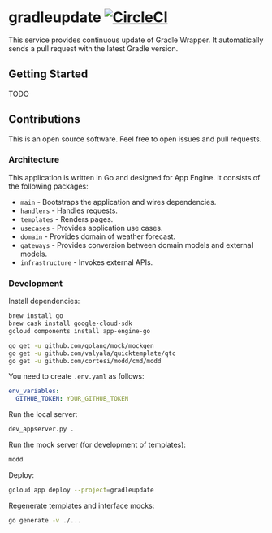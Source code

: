 # gradleupdate [![CircleCI](https://circleci.com/gh/int128/gradleupdate.svg?style=shield)](https://circleci.com/gh/int128/gradleupdate)

This service provides continuous update of Gradle Wrapper.
It automatically sends a pull request with the latest Gradle version.


## Getting Started

TODO


## Contributions

This is an open source software.
Feel free to open issues and pull requests.

### Architecture

This application is written in Go and designed for App Engine.
It consists of the following packages:

- `main` - Bootstraps the application and wires dependencies.
- `handlers` - Handles requests.
- `templates` - Renders pages.
- `usecases` - Provides application use cases.
- `domain` - Provides domain of weather forecast.
- `gateways` - Provides conversion between domain models and external models.
- `infrastructure` - Invokes external APIs.

### Development

Install dependencies:

```sh
brew install go
brew cask install google-cloud-sdk
gcloud components install app-engine-go

go get -u github.com/golang/mock/mockgen
go get -u github.com/valyala/quicktemplate/qtc
go get -u github.com/cortesi/modd/cmd/modd
```

You need to create `.env.yaml` as follows:

```yaml
env_variables:
  GITHUB_TOKEN: YOUR_GITHUB_TOKEN
```

Run the local server:

```sh
dev_appserver.py .
```

Run the mock server (for development of templates):

```sh
modd
```

Deploy:

```sh
gcloud app deploy --project=gradleupdate
```

Regenerate templates and interface mocks:

```sh
go generate -v ./...
```

